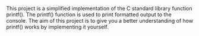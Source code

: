 This project is a simplified implementation of the C standard library function printf(). The printf() function is used to print formatted output to the console. The aim of this project is to give you a better understanding of how printf() works by implementing it yourself.
